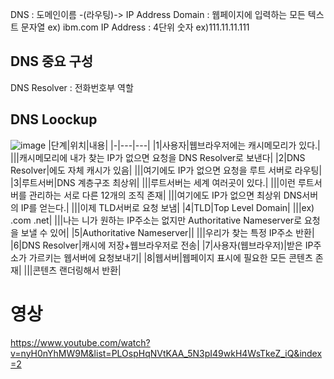 DNS : 도메인이름 -(라우팅)-> IP Address
Domain : 웹페이지에 입력하는 모든 텍스트 문자열 ex) ibm.com
IP Address : 4단위 숫자 ex)111.11.11.111

## DNS 중요 구성
DNS Resolver : 전화번호부 역할

## DNS Loockup
![image](https://user-images.githubusercontent.com/49274191/177225830-7f15827e-ed98-4503-a0ce-1b2e1214cf8a.png)
|단계|위치|내용|
|-|---|---|
|1|사용자|웹브라우저에는 캐시메모리가 있다.|
|||캐시메모리에 내가 찾는 IP가 없으면 요청을 DNS Resolver로 보낸다|
|2|DNS Resolver|에도 자체 캐시가 있음|
|||여기에도 IP가 없으면 요청을 루트 서버로 라우팅|
|3|루트서버|DNS 계층구조 최상위|
|||루트서버는 세계 여러곳이 있다.|
|||이런 루트서버를 관리하는 서로 다른 12개의 조직 존재|
|||여기에도 IP가 없으면 최상위 DNS서버의 IP를 얻는다.|
|||이제 TLD서버로 요청 보냄|
|4|TLD|Top Level Domain|
|||ex) .com .net|
|||나는 니가 원하는 IP주소는 없지만 Authoritative Nameserver로 요청을 보낼 수 있어|
|5|Authoritative Nameserver||
|||우리가 찾는 특정 IP주소 반환|
|6|DNS Resolver|캐시에 저장+웹브라우저로 전송|
|7|사용자(웹브라우저)|받은 IP주소가 가르키는 웹서버에 요청보내기|
|8|웹서버|웹페이지 표시에 필요한 모든 콘텐츠 존재|
|||콘텐츠 랜더링해서 반환|

# 영상
https://www.youtube.com/watch?v=nyH0nYhMW9M&list=PLOspHqNVtKAA_5N3pI49wkH4WsTkeZ_iQ&index=2

